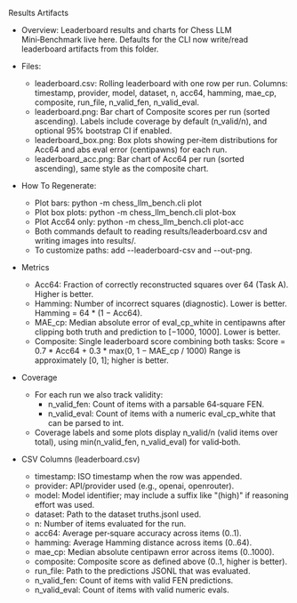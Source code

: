 Results Artifacts

- Overview: Leaderboard results and charts for Chess LLM Mini‑Benchmark live here. Defaults for the CLI now write/read leaderboard artifacts from this folder.

- Files:
  - leaderboard.csv: Rolling leaderboard with one row per run. Columns: timestamp, provider, model, dataset, n, acc64, hamming, mae_cp, composite, run_file, n_valid_fen, n_valid_eval.
  - leaderboard.png: Bar chart of Composite scores per run (sorted ascending). Labels include coverage by default (n_valid/n), and optional 95% bootstrap CI if enabled.
  - leaderboard_box.png: Box plots showing per‑item distributions for Acc64 and abs eval error (centipawns) for each run.
  - leaderboard_acc.png: Bar chart of Acc64 per run (sorted ascending), same style as the composite chart.

- How To Regenerate:
  - Plot bars: python -m chess_llm_bench.cli plot
  - Plot box plots: python -m chess_llm_bench.cli plot-box
  - Plot Acc64 only: python -m chess_llm_bench.cli plot-acc
  - Both commands default to reading results/leaderboard.csv and writing images into results/.
  - To customize paths: add --leaderboard-csv and --out-png.

- Metrics
  - Acc64: Fraction of correctly reconstructed squares over 64 (Task A). Higher is better.
  - Hamming: Number of incorrect squares (diagnostic). Lower is better. Hamming = 64 * (1 − Acc64).
  - MAE_cp: Median absolute error of eval_cp_white in centipawns after clipping both truth and prediction to [−1000, 1000]. Lower is better.
  - Composite: Single leaderboard score combining both tasks:
    Score = 0.7 * Acc64 + 0.3 * max(0, 1 − MAE_cp / 1000)
    Range is approximately [0, 1]; higher is better.

- Coverage
  - For each run we also track validity:
    - n_valid_fen: Count of items with a parsable 64‑square FEN.
    - n_valid_eval: Count of items with a numeric eval_cp_white that can be parsed to int.
  - Coverage labels and some plots display n_valid/n (valid items over total), using min(n_valid_fen, n_valid_eval) for valid‑both.

- CSV Columns (leaderboard.csv)
  - timestamp: ISO timestamp when the row was appended.
  - provider: API/provider used (e.g., openai, openrouter).
  - model: Model identifier; may include a suffix like "(high)" if reasoning effort was used.
  - dataset: Path to the dataset truths.jsonl used.
  - n: Number of items evaluated for the run.
  - acc64: Average per‑square accuracy across items (0..1).
  - hamming: Average Hamming distance across items (0..64).
  - mae_cp: Median absolute centipawn error across items (0..1000).
  - composite: Composite score as defined above (0..1, higher is better).
  - run_file: Path to the predictions JSONL that was evaluated.
  - n_valid_fen: Count of items with valid FEN predictions.
  - n_valid_eval: Count of items with valid numeric evals.
